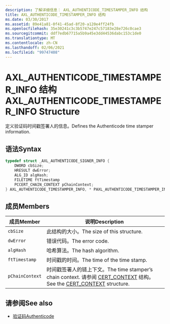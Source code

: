 ```yaml
---
description: 了解详细信息： AXL_AUTHENTICODE_TIMESTAMPER_INFO 结构
title: AXL_AUTHENTICODE_TIMESTAMPER_INFO 结构
ms.date: 03/30/2017
ms.assetid: 89e41a81-0f41-45ad-8f20-a120e4ff24fb
ms.openlocfilehash: 35e30241c3c3b5747e247c57183e28e726c0cae3
ms.sourcegitcommit: ddf7edb67715a5b9a45e3dd44536dabc153c1de0
ms.translationtype: MT
ms.contentlocale: zh-CN
ms.lasthandoff: 02/06/2021
ms.locfileid: "99747408"
---
```

# <a name="axl_authenticode_timestamper_info-structure"></a><span data-ttu-id="cc132-103">AXL_AUTHENTICODE_TIMESTAMPER_INFO 结构</span><span class="sxs-lookup"><span data-stu-id="cc132-103">AXL_AUTHENTICODE_TIMESTAMPER_INFO Structure</span></span>

<span data-ttu-id="cc132-104">定义验证码时间戳签署人的信息。</span><span class="sxs-lookup"><span data-stu-id="cc132-104">Defines the Authenticode time stamper information.</span></span>  
  
## <a name="syntax"></a><span data-ttu-id="cc132-105">语法</span><span class="sxs-lookup"><span data-stu-id="cc132-105">Syntax</span></span>  
  
```cpp  
typedef struct _AXL_AUTHENTICODE_SIGNER_INFO {  
    DWORD cbSize;  
    HRESULT dwError;  
    ALG_ID algHash;  
    FILETIME ftTimestamp  
    PCCERT_CHAIN_CONTEXT pChainContext;  
} AXL_AUTHENTICODE_TIMESTAMPER_INFO, * PAXL_AUTHENTICODE_TIMESTAMPER_INFO;  
```  
  
## <a name="members"></a><span data-ttu-id="cc132-106">成员</span><span class="sxs-lookup"><span data-stu-id="cc132-106">Members</span></span>  
  
|<span data-ttu-id="cc132-107">成员</span><span class="sxs-lookup"><span data-stu-id="cc132-107">Member</span></span>|<span data-ttu-id="cc132-108">说明</span><span class="sxs-lookup"><span data-stu-id="cc132-108">Description</span></span>|  
|------------|-----------------|  
|`cbSize`|<span data-ttu-id="cc132-109">此结构的大小。</span><span class="sxs-lookup"><span data-stu-id="cc132-109">The size of this structure.</span></span>|  
|`dwError`|<span data-ttu-id="cc132-110">错误代码。</span><span class="sxs-lookup"><span data-stu-id="cc132-110">The error code.</span></span>|  
|`algHash`|<span data-ttu-id="cc132-111">哈希算法。</span><span class="sxs-lookup"><span data-stu-id="cc132-111">The hash algorithm.</span></span>|  
|`ftTimestamp`|<span data-ttu-id="cc132-112">时间戳的时间。</span><span class="sxs-lookup"><span data-stu-id="cc132-112">The time of the time stamp.</span></span>|  
|`pChainContext`|<span data-ttu-id="cc132-113">时间戳签署人的链上下文。</span><span class="sxs-lookup"><span data-stu-id="cc132-113">The time stamper’s chain context.</span></span>  <span data-ttu-id="cc132-114">请参阅 [CERT_CONTEXT](/windows/win32/api/wincrypt/ns-wincrypt-cert_context) 结构。</span><span class="sxs-lookup"><span data-stu-id="cc132-114">See the [CERT_CONTEXT](/windows/win32/api/wincrypt/ns-wincrypt-cert_context) structure.</span></span>|  
  
## <a name="see-also"></a><span data-ttu-id="cc132-115">请参阅</span><span class="sxs-lookup"><span data-stu-id="cc132-115">See also</span></span>

- [<span data-ttu-id="cc132-116">验证码</span><span class="sxs-lookup"><span data-stu-id="cc132-116">Authenticode</span></span>](index.md)
